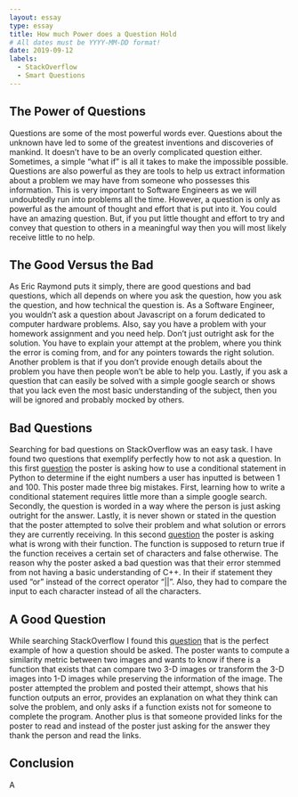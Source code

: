 ```yaml
---
layout: essay
type: essay
title: How much Power does a Question Hold
# All dates must be YYYY-MM-DD format!
date: 2019-09-12
labels:
  - StackOverflow
  - Smart Questions
---
```


## The Power of Questions

Questions are some of the most powerful words ever. Questions about the unknown have led to some of the greatest inventions and discoveries of mankind. It doesn’t have to be an overly complicated question either. Sometimes, a simple “what if” is all it takes to make the impossible possible. Questions are also powerful as they are tools to help us extract information about a problem we may have from someone who possesses this information. This is very important to Software Engineers as we will undoubtedly run into problems all the time. However, a question is only as powerful as the amount of thought and effort that is put into it. You could have an amazing question. But, if you put little thought and effort to try and convey that question to others in a meaningful way then you will most likely receive little to no help.

## The Good Versus the Bad

 As Eric Raymond puts it simply, there are good questions and bad questions, which all depends on where you ask the question, how you ask the question, and how technical the question is. As a Software Engineer, you wouldn’t ask a question about Javascript on a forum dedicated to computer hardware problems. Also, say you have a problem with your homework assignment and you need help. Don’t just outright ask for the solution. You have to explain your attempt at the problem, where you think the error is coming from, and for any pointers towards the right solution. Another problem is that if you don’t provide enough details about the problem you have then people won’t be able to help you. Lastly, if you ask a question that can easily be solved with a simple google search or shows that you lack even the most basic understanding of the subject, then you will be ignored and probably mocked by others.

## Bad Questions

Searching for bad questions on StackOverflow was an easy task. I have found two questions that exemplify perfectly how to not ask a question. In this first [question](https://stackoverflow.com/questions/57914720/write-a-python-program-where-user-has-to-enter-5-numbers-between-1-and-100-chec) the poster is asking how to use a conditional statement in Python to determine if the eight numbers a user has inputted is between 1 and 100. This poster made three big mistakes. First, learning how to write a conditional statement requires little more than a simple google search. Secondly, the question is worded in a way where the person is just asking outright for the answer. Lastly, it is never shown or stated in the question that the poster attempted to solve their problem and what solution or errors they are currently receiving. In this second [question](https://stackoverflow.com/questions/57915163/im-trying-to-create-a-bool-function-that-evaluates-a-char-and-returns-true-if-c) the poster is asking what is wrong with their function. The function is supposed to return true if the function receives a certain set of characters and false otherwise. The reason why the poster asked a bad question was that their error stemmed from not having a basic understanding of C++. In their if statement they used “or” instead of the correct operator “||”. Also, they had to compare the input to each character instead of all the characters.

## A Good Question

While searching StackOverflow I found this [question](https://stackoverflow.com/questions/57914673/measuring-similarity-between-two-rgb-images-in-python) that is the perfect example of how a question should be asked. The poster wants to compute a similarity metric between two images and wants to know if there is a function that exists that can compare two 3-D images or transform the 3-D images into 1-D images while preserving the information of the image. The poster attempted the problem and posted their attempt, shows that his function outputs an error, provides an explanation on what they think can solve the problem, and only asks if a function exists not for someone to complete the program. Another plus is that someone provided links for the poster to read and instead of the poster just asking for the answer they thank the person and read the links. 

## Conclusion

A
